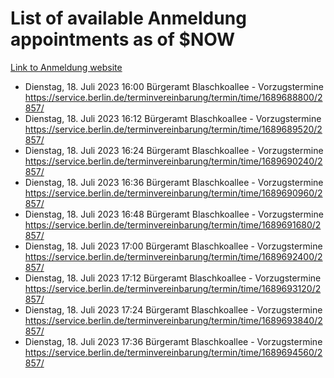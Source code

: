 # List of available Anmeldung appointments as of $NOW
[Link to Anmeldung website](https://service.berlin.de/terminvereinbarung/termin/tag.php?termin=1&anliegen[]=120686&dienstleisterlist=122210,122217,327316,122219,327312,122227,327314,122231,327346,122243,327348,122254,122252,329742,122260,329745,122262,329748,122271,327278,122273,327274,122277,327276,330436,122280,327294,122282,327290,122284,327292,122291,327270,122285,327266,122286,327264,122296,327268,150230,329760,122297,327286,122294,327284,122312,329763,122314,329775,122304,327330,122311,327334,122309,327332,317869,122281,327352,122279,329772,122283,122276,327324,122274,327326,122267,329766,122246,327318,122251,327320,122257,327322,122208,327298,122226,327300&herkunft=http%3A%2F%2Fservice.berlin.de%2Fdienstleistung%2F120686%2F)
- Dienstag, 18. Juli 2023 16:00 Bürgeramt Blaschkoallee - Vorzugstermine https://service.berlin.de/terminvereinbarung/termin/time/1689688800/2857/
- Dienstag, 18. Juli 2023 16:12 Bürgeramt Blaschkoallee - Vorzugstermine https://service.berlin.de/terminvereinbarung/termin/time/1689689520/2857/
- Dienstag, 18. Juli 2023 16:24 Bürgeramt Blaschkoallee - Vorzugstermine https://service.berlin.de/terminvereinbarung/termin/time/1689690240/2857/
- Dienstag, 18. Juli 2023 16:36 Bürgeramt Blaschkoallee - Vorzugstermine https://service.berlin.de/terminvereinbarung/termin/time/1689690960/2857/
- Dienstag, 18. Juli 2023 16:48 Bürgeramt Blaschkoallee - Vorzugstermine https://service.berlin.de/terminvereinbarung/termin/time/1689691680/2857/
- Dienstag, 18. Juli 2023 17:00 Bürgeramt Blaschkoallee - Vorzugstermine https://service.berlin.de/terminvereinbarung/termin/time/1689692400/2857/
- Dienstag, 18. Juli 2023 17:12 Bürgeramt Blaschkoallee - Vorzugstermine https://service.berlin.de/terminvereinbarung/termin/time/1689693120/2857/
- Dienstag, 18. Juli 2023 17:24 Bürgeramt Blaschkoallee - Vorzugstermine https://service.berlin.de/terminvereinbarung/termin/time/1689693840/2857/
- Dienstag, 18. Juli 2023 17:36 Bürgeramt Blaschkoallee - Vorzugstermine https://service.berlin.de/terminvereinbarung/termin/time/1689694560/2857/
